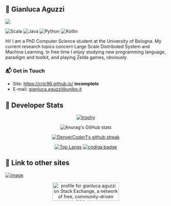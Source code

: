 
## :robot: Gianluca Aguzzi 
![](https://komarev.com/ghpvc/?username=cric96&style=for-the-badge)

![Scala](https://img.shields.io/badge/Scala-Fluent-red)
![Java](https://img.shields.io/badge/Java-Intermediate-yellow)
![Python](https://img.shields.io/badge/Python-Intermediate-yellow)
![Kotlin](https://img.shields.io/badge/Kotlin-Beginner-greem)



Hi! I am a PhD Computer Science student at the University of Bologna. My current research topics concern Large Scale Distributed System and Machine Learning. In free time I enjoy studying new programming language, paradigm and toolkit, and playing Zelda games, obviously.

### 📬 Get in Touch
- Site: https://cric96.github.io/ **incomplete**
- E-mail: gianluca.aguzzi@unibo.it

## :rocket: Developer Stats
<div align="center">
  
  [![trophy](https://github-profile-trophy.vercel.app/?username=cric96&theme=dracula&row=1)](https://github.com/ryo-ma/github-profile-trophy)

  ![Anurag's GitHub stats](https://github-readme-stats.vercel.app/api?username=cric96&theme=dracula&bg_color=45,0F2027,203A43,2C5364)
  
  [![DenverCoder1's github streak](https://github-readme-streak-stats.herokuapp.com/?user=cric96&theme=dracula)](https://github.com/DenverCoder1/github-readme-streak-stats)

  [![Top Langs](https://github-readme-stats.vercel.app/api/top-langs/?username=cric96&hide=jupyter%20notebook,lua&theme=dracula&bg_color=135,0F2027,203A43,2C5364&layout=compact)](https://github.com/anuraghazra/github-readme-stats)
  <a href="https://app.codiga.io/public/user/github/cric96">
     <img src="https://api.codiga.io/public/badge/user/github/cric96?style=dark" alt="codiga badge" />
  </a>
  
</div>

## :link: Link to other sites

[![image](https://user-images.githubusercontent.com/23448811/189938657-2169b893-2d1f-4768-abba-8a0ce2b5cabd.png)](https://profile.codersrank.io/user/cric96)

<div align="center">
 
<a href="https://stackexchange.com/users/14252622">
  <img src="https://stackexchange.com/users/flair/14252622.png?theme=dark" width="208" height="58" alt="profile for gianluca aguzzi on Stack Exchange, a network of free, community-driven Q&amp;A sites" title="profile for gianluca aguzzi on Stack Exchange, a network of free, community-driven Q&amp;A sites"></a>

</div>
